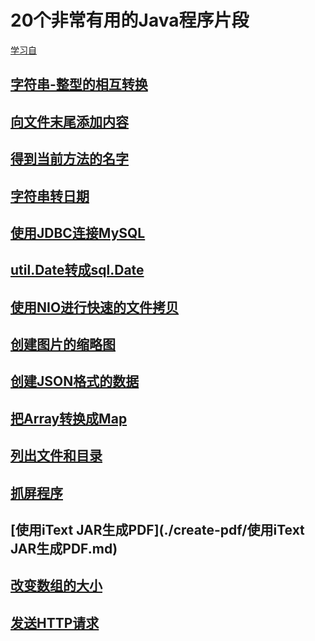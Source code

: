 # 20个非常有用的Java程序片段

[学习自](https://zhuanlan.zhihu.com/p/27855397)

## [字符串-整型的相互转换](./string-convert-int/字符串-整型的相互转换.md)

## [向文件末尾添加内容](./add-content-to-EOF/向文件末尾添加内容.md)

## [得到当前方法的名字](./get-current-method-name/得到当前方法的名字.md)

## [字符串转日期](./string-convert-date/字符串转日期.md)

## [使用JDBC连接MySQL](./jdbc-connect-mysql/使用JDBC连接MySQL.md)

## [util.Date转成sql.Date](./util-date-convert-sql-date/util.Date转成sql.Date.md)

## [使用NIO进行快速的文件拷贝](./copy-file-by-NIO/使用NIO进行快速的文件拷贝.md)

## [创建图片的缩略图](./thumbnail/创建图片的缩略图.md)

## [创建JSON格式的数据](./json/创建JSON格式的数据.md)

## [把Array转换成Map](./array-convert-map/把Array转换成Map.md)

## [列出文件和目录](./list-file-and-directory/列出文件和目录.md)

## [抓屏程序](./capture-screen/抓屏程序.md)

## [使用iText JAR生成PDF](./create-pdf/使用iText JAR生成PDF.md)

## [改变数组的大小](./change-size-of-array/改变数组的大小.md)

## [发送HTTP请求](./send-http-request/发送HTTP请求.md)